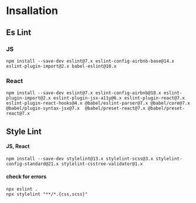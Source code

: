 # Insallation
## Es Lint
### JS
```npm install --save-dev eslint@7.x eslint-config-airbnb-base@14.x eslint-plugin-import@2.x babel-eslint@10.x```

### React
```npm install --save-dev eslint@7.x eslint-config-airbnb@18.x eslint-plugin-import@2.x eslint-plugin-jsx-a11y@6.x eslint-plugin-react@7.x eslint-plugin-react-hooks@4.x @babel/eslint-parser@7.x @babel/core@7.x  @babel/plugin-syntax-jsx@7.x  @babel/preset-react@7.x @babel/preset-react@7.x```<br>

## Style Lint
#### JS, React
```npm install --save-dev stylelint@13.x stylelint-scss@3.x stylelint-config-standard@21.x stylelint-csstree-validator@1.x```<br>
#### check for errors<br>
```npx eslint .```<br>
```npx stylelint "**/*.{css,scss}"```

